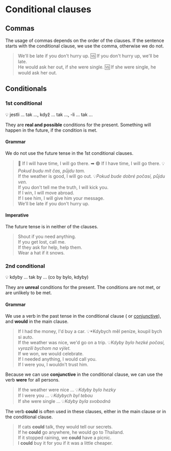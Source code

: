 # Conditional clauses

## Commas

The usage of commas depends on the order of the clauses. If the sentence starts with the conditional clause, we use the
comma, otherwise we do not.

> We'll be late if you don't hurry up. 🆚 If you don't hurry up, we'll be late. <br/>
> He would ask her out, if she were single. 🆚 If she were single, he would ask her out. <br/>

## Conditionals

### 1st conditional

💡 jestli ... tak ..., když ... tak ..., -li ... tak ...

They are **real and possible** conditions for the present. Something will happen in the future, if the condition is met.

#### Grammar

We do not use the future tense in the 1st conditional clauses.

> 🔴 If I will have time, I will go there. ➡ 🟢 If I have time, I will go there. 💡*Pokud budu mít čas, půjdu tam.* <br/>
> If the weather is good, I will go out. 💡*Pokud bude dobré počasí, půjdu ven.* <br/>
> If you don't tell me the truth, I will kick you. <br/>
> If I win, I will move abroad. <br/>
> If I see him, I will give him your message. <br/>
> We'll be late if you don't hurry up. <br/>

#### Imperative

The future tense is in neither of the clauses.

> Shout if you need anything. <br/>
> If you get lost, call me. <br/>
> If they ask for help, help them. <br/>
> Wear a hat if it snows. <br/>

### 2nd conditional

💡 kdyby ... tak by ... (co by bylo, kdyby)

They are **unreal** conditions for the present. The conditions are not met, or are unlikely to be met.

#### Grammar

We use a verb in the past tense in the conditional clause (
or [conjunctive](/topics/parts-of-speech/verbs/conjunctive.md)), and **would** in the main clause.

> If I had the money, I'd buy a car. 💡*Kdybych měl peníze, koupil bych si auto.<br/>
> If the weather was nice, we'd go on a trip. 💡*Kdyby bylo hezké počasí, vyrazili bychom na výlet.* <br/>
> If we won, we would celebrate. <br/>
> If I needed anything, I would call you. <br/>
> If I were you, I wouldn't trust him. <br/>

Because we can use **conjunctive** in the conditional clause, we can use the verb **were** for all persons.

> If the weather were nice ... 💡*Kdyby bylo hezky* <br/>
> If I were you ... 💡*Kdybych byl tebou* <br/>
> If she were single ... 💡*Kdyby byla svobodná* <br/>

The verb **could** is often used in these clauses, either in the main clause or in the conditional clause.

> If cats **could** talk, they would tell our secrets. <br/>
> If he **could** go anywhere, he would go to Thailand. <br/>
> If it stopped raining, we **could** have a picnic. <br/>
> I **could** buy it for you if it was a little cheaper. <br/>
